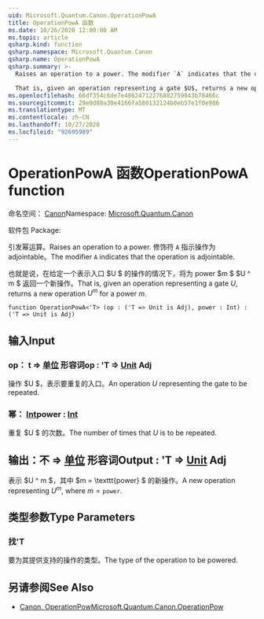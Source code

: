 ```yaml
---
uid: Microsoft.Quantum.Canon.OperationPowA
title: OperationPowA 函数
ms.date: 10/26/2020 12:00:00 AM
ms.topic: article
qsharp.kind: function
qsharp.namespace: Microsoft.Quantum.Canon
qsharp.name: OperationPowA
qsharp.summary: >-
  Raises an operation to a power. The modifier `A` indicates that the operation is adjointable.

  That is, given an operation representing a gate $U$, returns a new operation $U^m$ for a power $m$.
ms.openlocfilehash: 66df354c6de7e48624712276882759043b78466c
ms.sourcegitcommit: 29e0d88a30e4166fa580132124b0eb57e1f0e986
ms.translationtype: MT
ms.contentlocale: zh-CN
ms.lasthandoff: 10/27/2020
ms.locfileid: "92695989"
---
```

# <a name="operationpowa-function"></a><span data-ttu-id="00958-102">OperationPowA 函数</span><span class="sxs-lookup"><span data-stu-id="00958-102">OperationPowA function</span></span>

<span data-ttu-id="00958-103">命名空间： [Canon](xref:Microsoft.Quantum.Canon)</span><span class="sxs-lookup"><span data-stu-id="00958-103">Namespace: [Microsoft.Quantum.Canon](xref:Microsoft.Quantum.Canon)</span></span>

<span data-ttu-id="00958-104">软件包 [](https://nuget.org/packages/)</span><span class="sxs-lookup"><span data-stu-id="00958-104">Package: [](https://nuget.org/packages/)</span></span>


<span data-ttu-id="00958-105">引发幂运算。</span><span class="sxs-lookup"><span data-stu-id="00958-105">Raises an operation to a power.</span></span>
<span data-ttu-id="00958-106">修饰符 `A` 指示操作为 adjointable。</span><span class="sxs-lookup"><span data-stu-id="00958-106">The modifier `A` indicates that the operation is adjointable.</span></span>

<span data-ttu-id="00958-107">也就是说，在给定一个表示入口 $U $ 的操作的情况下，将为 power $m $ $U ^ m $ 返回一个新操作。</span><span class="sxs-lookup"><span data-stu-id="00958-107">That is, given an operation representing a gate $U$, returns a new operation $U^m$ for a power $m$.</span></span>

```qsharp
function OperationPowA<'T> (op : ('T => Unit is Adj), power : Int) : ('T => Unit is Adj)
```


## <a name="input"></a><span data-ttu-id="00958-108">输入</span><span class="sxs-lookup"><span data-stu-id="00958-108">Input</span></span>

### <a name="op--t--unit-adj"></a><span data-ttu-id="00958-109">op： t => [单位](xref:microsoft.quantum.lang-ref.unit) 形容词</span><span class="sxs-lookup"><span data-stu-id="00958-109">op : 'T => [Unit](xref:microsoft.quantum.lang-ref.unit) Adj</span></span>

<span data-ttu-id="00958-110">操作 $U $，表示要重复的入口。</span><span class="sxs-lookup"><span data-stu-id="00958-110">An operation $U$ representing the gate to be repeated.</span></span>


### <a name="power--int"></a><span data-ttu-id="00958-111">幂： [Int](xref:microsoft.quantum.lang-ref.int)</span><span class="sxs-lookup"><span data-stu-id="00958-111">power : [Int](xref:microsoft.quantum.lang-ref.int)</span></span>

<span data-ttu-id="00958-112">重复 $U $ 的次数。</span><span class="sxs-lookup"><span data-stu-id="00958-112">The number of times that $U$ is to be repeated.</span></span>



## <a name="output--t--unit-adj"></a><span data-ttu-id="00958-113">输出：不 => [单位](xref:microsoft.quantum.lang-ref.unit) 形容词</span><span class="sxs-lookup"><span data-stu-id="00958-113">Output : 'T => [Unit](xref:microsoft.quantum.lang-ref.unit) Adj</span></span>

<span data-ttu-id="00958-114">表示 $U ^ m $，其中 $m = \texttt{power} $ 的新操作。</span><span class="sxs-lookup"><span data-stu-id="00958-114">A new operation representing $U^m$, where $m = \texttt{power}$.</span></span>

## <a name="type-parameters"></a><span data-ttu-id="00958-115">类型参数</span><span class="sxs-lookup"><span data-stu-id="00958-115">Type Parameters</span></span>

### <a name="t"></a><span data-ttu-id="00958-116">找</span><span class="sxs-lookup"><span data-stu-id="00958-116">'T</span></span>

<span data-ttu-id="00958-117">要为其提供支持的操作的类型。</span><span class="sxs-lookup"><span data-stu-id="00958-117">The type of the operation to be powered.</span></span>

## <a name="see-also"></a><span data-ttu-id="00958-118">另请参阅</span><span class="sxs-lookup"><span data-stu-id="00958-118">See Also</span></span>

- [<span data-ttu-id="00958-119">Canon. OperationPow</span><span class="sxs-lookup"><span data-stu-id="00958-119">Microsoft.Quantum.Canon.OperationPow</span></span>](xref:Microsoft.Quantum.Canon.OperationPow)